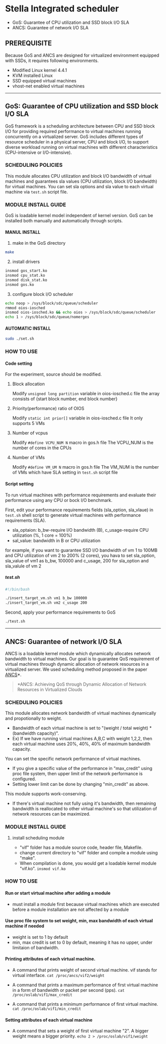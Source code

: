 # Stella Integrated scheduler
* GoS: Guarantee of CPU utilization and SSD block I/O SLA
* ANCS: Guarantee of network I/O SLA

## PREREQUISITE
Because GoS and ANCS are designed for virtualized environment equipped with SSDs, it requires following environments.
* Modified Linux kernel 4.4.1
* KVM installed Linux
* SSD equipped virtual machines
* vhost-net enabled virtual machines

---
## GoS: Guarantee of CPU utilization and SSD block I/O SLA

GoS framework is a scheduling architecture between CPU and SSD block I/O for providing required performance to virtual machines running concurrently on a virtualized server.
GoS includes different types of resource scheduler in a physical server, CPU and block I/O, to support diverse workload running on virtual machines with different characteristics (CPU-intensive or I/O-intensive).

### SCHEDULING POLICIES

This module allocates CPU utilization and block I/O bandwidth of virtual machines and 
guarantees sla values (CPU utilization, block I/O bandwidth) for virtual machines.
You can set sla options and sla value to each virtual machine via ```test.sh``` script file.

### MODULE INSTALL GUIDE

GoS is loadable kernel model independent of kernel version.
GoS can be installed both manually and automatically through scripts.

#### MANUL INSTALL
1. make in the GoS directory
```sh
make
```
2. install drivers
```sh
insmod gos_start.ko
insmod cpu_stat.ko
insmod disk_stat.ko
insmod gos.ko
```
3. configure block I/O scheduler
```sh
echo noop > /sys/block/sdc/queue/scheduler
rmmod oios-iosched
insmod oios-iosched.ko && echo oios > /sys/block/sdc/queue/scheduler
echo 1 > /sys/block/sdc/queue/nomerges
```

#### AUTOMATIC INSTALL
```sh
sudo ./set.sh
```

### HOW TO USE

#### Code setting

For the experiment, source should be modified. 
1. Block allocation

    Modify ```unsigned long partition``` variable in oios-iosched.c file
    the array consists of {start block number, end block number}

2. Priority(performance) ratio of OIOS

    Modify ```static int prior[]``` variable in oios-iosched.c file
    It only supports 5 VMs

3. Number of vcpus

    Modify ```#define VCPU_NUM N``` macro in gos.h file
    The VCPU_NUM is the number of cores in the CPUs

4. Number of VMs

    Modify ```#define VM_UM N``` macro in gos.h file
    The VM_NUM is the number of VMs which have SLA setting in ```test.sh``` script file 

#### Script setting

To run virtual machines with performance requirements and evaluate their performance using any CPU or bock I/O benchmark.

First, edit your performance requirements fields (sla_option, sla_vlaue) in ```test.sh``` shell script to generate virtual machines with performance requirements (SLA).
* sla_optaion: b_bw-require I/O bandwidth (B), c_usage-require CPU utilization (%, 1 core = 100%)
* sal_value: bandwidth in B or CPU utilization

for example, if you want to guarantee SSD I/O bandwidth of vm 1 to 100MB and CPU utilization of vm 2 to 200% (2 cores), 
you hava to set sla_option, sla_value of vm1 as b_bw, 100000 and c_usage, 200 for sla_option and sla_valule of vm 2

##### test.sh
```sh
#!/bin/bash

./insert_target_vm.sh vm1 b_bw 100000
./insert_target_vm.sh vm2 c_usage 200
```

Second, apply your performance requirements to GoS
```sh
./test.sh
```

---
## ANCS: Guarantee of network I/O SLA

ANCS is a loadable kernel module which dynamically allocates network bandwidth to virtual machines. Our goal is to guarantee QoS requirement of virtual machines through dynamic allocation of network resources in a virtualized server. We used scheduling method proposed in the paper [ANCS](https://www.hindawi.com/journals/sp/2016/4708195/abs/)*. 

> *ANCS: Achieving QoS through Dynamic Allocation of Network Resources in Virtualized Clouds


### SCHEDULING POLICIES

This module allocates network bandwidth of virtual machines dynamically and propotionally to weight. 
   - Bandwidth of each virtual machine is set to "(weight / total weight) * (bandwidth capacity)".
   - Ex) If we have running virtual machines A,B,C with weight 1,2,2, then each virtual machine uses 20%, 40%, 40% of maximum bandwidth capacity.


You can set the specific network performance of virtual machines.
   - If you give a specific value of the performance in "max_credit" using proc file system, then upper limit of the network performance is configured.
   - Setting lower limit can be done by changing "min_credit" as above.

This module supports work-conserving.
   - If there's virtual machine not fully using it's bandwidth, then remaining bandwidth is reallocated to other virtual machine's so that utilization of network resources can be maximized.


### MODULE INSTALL GUIDE

1. install scheduling module 
   
	- "vif" folder has a module source code, header file, Makefile.
	- change current directory to "vif" folder and compile a module using "make". 
	- When compilation is done, you would get a loadable kernel module "vif.ko".
			```insmod vif.ko```

### HOW TO USE 

#### Run or start virtual machine after adding a module
   - must install a module first because virtual machines which are executed before a module installation are not affected by a module


#### Use proc file system to set weight, min, max bandwidth of each virtual machine if needed
   - weight is set to 1 by default
   - min, max credit is set to 0 by default, meaning it has no upper, under limitaion of bandwidth.
    
  
#### Printing attributes of each virtual machine.
  
   - A command that prints weight of second virtual machine. vif stands for virtual interface.
			```cat /proc/ancs/vif2/weight```		
		
   - A command that prints a maximum performance of first virtual machine in a form of bandwidth or packet per second (pps).
			```cat /proc/oslab/vif1/max_credit```		
		
   - A command that prints a minimum performance of first virtual machine.
			```cat /proc/oslab/vif1/min_credit```		
		
	
#### Setting attributes of each virtual machine
	
   - A command that sets a weight of first virtual machine "2". A bigger weight means a bigger priority.
			```echo 2 > /proc/oslab/vif1/weight```	
	
